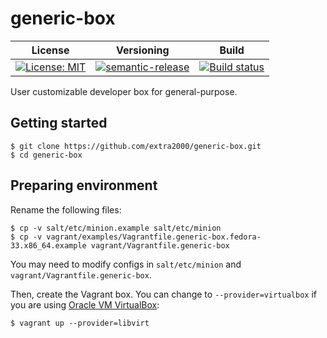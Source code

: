 # generic-box

| License | Versioning | Build |
| ------- | ---------- | ----- |
| [![License: MIT](https://img.shields.io/badge/License-MIT-yellow.svg)](https://opensource.org/licenses/MIT) | [![semantic-release](https://img.shields.io/badge/%20%20%F0%9F%93%A6%F0%9F%9A%80-semantic--release-e10079.svg)](https://github.com/semantic-release/semantic-release) | [![Build status](https://ci.appveyor.com/api/projects/status/vjocnhar8uvvykbe/branch/master?svg=true)](https://ci.appveyor.com/project/nikAizuddin/generic-box/branch/master) |

User customizable developer box for general-purpose.


## Getting started

```
$ git clone https://github.com/extra2000/generic-box.git
$ cd generic-box
```


## Preparing environment

Rename the following files:
```
$ cp -v salt/etc/minion.example salt/etc/minion
$ cp -v vagrant/examples/Vagrantfile.generic-box.fedora-33.x86_64.example vagrant/Vagrantfile.generic-box
```

You may need to modify configs in `salt/etc/minion` and `vagrant/Vagrantfile.generic-box`.

Then, create the Vagrant box. You can change to `--provider=virtualbox` if you are using [Oracle VM VirtualBox](https://www.virtualbox.org/):
```
$ vagrant up --provider=libvirt
```

